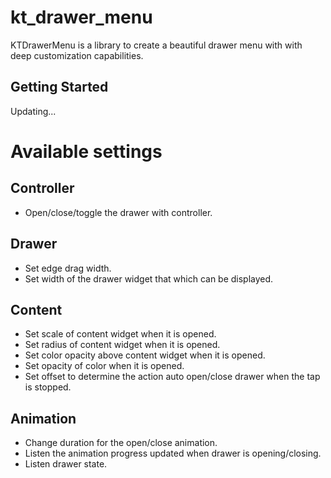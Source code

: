 # kt_drawer_menu

KTDrawerMenu is a library to create a beautiful drawer menu with with deep customization capabilities.

## Getting Started

Updating...

# Available settings

## Controller
* Open/close/toggle the drawer with controller.

## Drawer
* Set edge drag width.
* Set width of the drawer widget that which can be displayed.

## Content
* Set scale of content widget when it is opened.
* Set radius of content widget when it is opened.
* Set color opacity above content widget when it is opened.
* Set opacity of color when it is opened.
* Set offset to determine the action auto open/close drawer when the tap is stopped.

## Animation
* Change duration for the open/close animation.
* Listen the animation progress updated when drawer is opening/closing.
* Listen drawer state.
